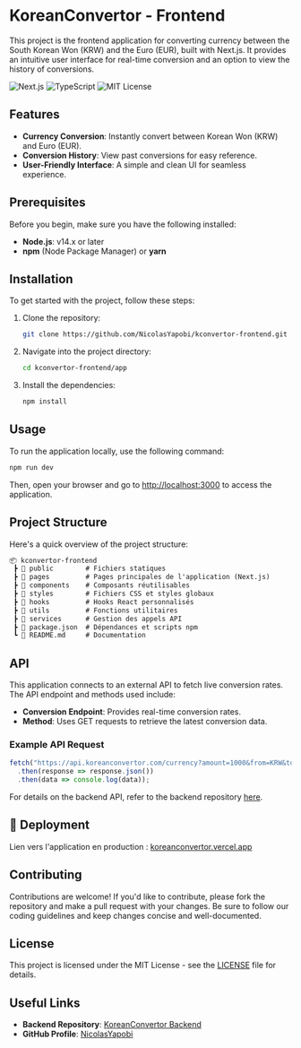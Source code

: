 # KoreanConvertor - Frontend

This project is the frontend application for converting currency between the South Korean Won (KRW) and the Euro (EUR), built with Next.js. It provides an intuitive user interface for real-time conversion and an option to view the history of conversions.

![Next.js](https://img.shields.io/badge/Next.js-000000?style=for-the-badge&logo=next.js&logoColor=white) ![TypeScript](https://img.shields.io/badge/TypeScript-3178C6?style=for-the-badge&logo=typescript&logoColor=white) ![MIT License](https://img.shields.io/badge/License-MIT-blue.svg)

## Features

- **Currency Conversion**: Instantly convert between Korean Won (KRW) and Euro (EUR).
- **Conversion History**: View past conversions for easy reference.
- **User-Friendly Interface**: A simple and clean UI for seamless experience.

## Prerequisites

Before you begin, make sure you have the following installed:

- **Node.js**: v14.x or later
- **npm** (Node Package Manager) or **yarn**

## Installation

To get started with the project, follow these steps:

1. Clone the repository:
   ```bash
   git clone https://github.com/NicolasYapobi/kconvertor-frontend.git
   ```
2. Navigate into the project directory:
   ```bash
   cd kconvertor-frontend/app
   ```
3. Install the dependencies:
   ```bash
   npm install
   ```

## Usage

To run the application locally, use the following command:

```bash
npm run dev
```

Then, open your browser and go to [http://localhost:3000](http://localhost:3000) to access the application.

## Project Structure

Here's a quick overview of the project structure:

```md
📦 kconvertor-frontend
 ┣ 📂 public        # Fichiers statiques
 ┣ 📂 pages         # Pages principales de l'application (Next.js)
 ┣ 📂 components    # Composants réutilisables
 ┣ 📂 styles        # Fichiers CSS et styles globaux
 ┣ 📂 hooks         # Hooks React personnalisés
 ┣ 📂 utils         # Fonctions utilitaires
 ┣ 📂 services      # Gestion des appels API
 ┣ 📜 package.json  # Dépendances et scripts npm
 ┗ 📜 README.md     # Documentation
```

## API

This application connects to an external API to fetch live conversion rates. The API endpoint and methods used include:

- **Conversion Endpoint**: Provides real-time conversion rates.
- **Method**: Uses GET requests to retrieve the latest conversion data.

### Example API Request
```js
fetch("https://api.koreanconvertor.com/currency?amount=1000&from=KRW&to=EUR")
  .then(response => response.json())
  .then(data => console.log(data));
```

For details on the backend API, refer to the backend repository [here](https://github.com/KoreanConvertor/kconvertor-server).

## 🚀 Deployment

Lien vers l'application en production : [koreanconvertor.vercel.app](https://koreanconvertor.vercel.app)

## Contributing

Contributions are welcome! If you'd like to contribute, please fork the repository and make a pull request with your changes. Be sure to follow our coding guidelines and keep changes concise and well-documented.

## License

This project is licensed under the MIT License - see the [LICENSE](LICENSE) file for details.

## Useful Links

- **Backend Repository**: [KoreanConvertor Backend](https://github.com/KoreanConvertor/kconvertor-server)
- **GitHub Profile**: [NicolasYapobi](https://github.com/NicolasYapobi)

